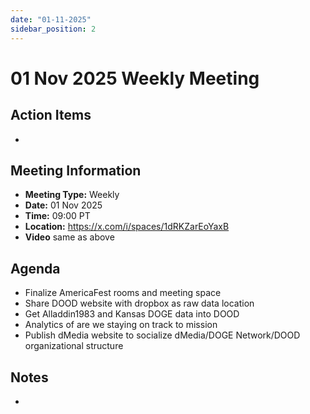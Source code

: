 ```yaml
---
date: "01-11-2025"
sidebar_position: 2
---
```


# 01 Nov 2025 Weekly Meeting

## Action Items

- 

## Meeting Information

- **Meeting Type:** Weekly
- **Date:**  01 Nov 2025
- **Time:** 09:00 PT
- **Location:** https://x.com/i/spaces/1dRKZarEoYaxB
- **Video** same as above

## Agenda

- Finalize AmericaFest rooms and meeting space
- Share DOOD website with dropbox as raw data location
- Get Alladdin1983 and Kansas DOGE data into DOOD
- Analytics of are we staying on track to mission
- Publish dMedia website to socialize dMedia/DOGE Network/DOOD organizational structure

## Notes

- 